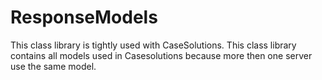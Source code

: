 # ResponseModels

This class library is tightly used with CaseSolutions. This class library contains all models used in Casesolutions because more then one server use the same model.
